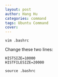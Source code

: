 ```yaml
---
layout: post
author: Hang Hu
categories: command
tags: Ubuntu Command 
cover: 
---
```


```
vim .bashrc
```


Change these two lines:

```
HISTSIZE=10000
HISTFILESIZE=20000
```


```
source .bashrc
```
